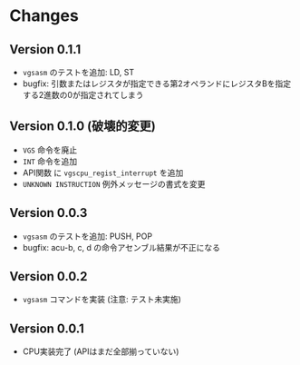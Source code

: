 # Changes

## Version 0.1.1
- `vgsasm` のテストを追加: LD, ST
- bugfix: 引数またはレジスタが指定できる第2オペランドにレジスタBを指定する2進数の0が指定されてしまう

## Version 0.1.0 (破壊的変更)
- `VGS` 命令を廃止
- `INT` 命令を追加
- API関数 に `vgscpu_regist_interrupt` を追加
- `UNKNOWN INSTRUCTION` 例外メッセージの書式を変更

## Version 0.0.3
- `vgsasm` のテストを追加: PUSH, POP
- bugfix: acu-b, c, d の命令アセンブル結果が不正になる

## Version 0.0.2
- `vgsasm` コマンドを実装 (注意: テスト未実施)

## Version 0.0.1
- CPU実装完了 (APIはまだ全部揃っていない)

